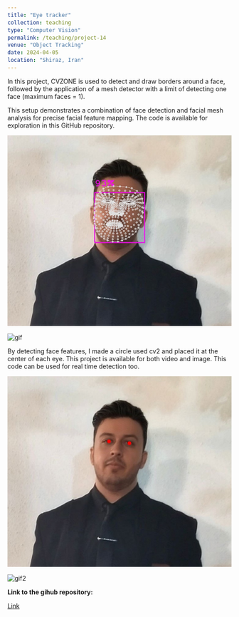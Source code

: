 ```yaml
---
title: "Eye tracker"
collection: teaching
type: "Computer Vision"
permalink: /teaching/project-14
venue: "Object Tracking"
date: 2024-04-05
location: "Shiraz, Iran"
---
```


In this project, CVZONE is used to detect and draw borders around a face, followed by the application of a mesh detector with a limit of detecting one face (maximum faces = 1).

This setup demonstrates a combination of face detection and facial mesh analysis for precise facial feature mapping. The code is available for exploration in this GitHub repository.

![image](/images/output.jpg)

![gif](/images/output.gif)


By detecting face features, I made a circle used cv2 and placed it at the center of each eye.
This project is available for both video and image. This code can be used for real time detection too.

![image2](/images/output2.jpg)

![gif2](/images/output2.gif)

**Link to the gihub repository:**

[Link](https://github.com/PouyaSonej/EyeTracking_Image-Video.git)
